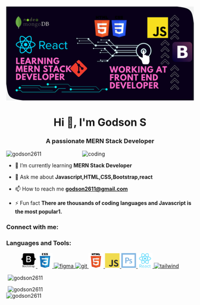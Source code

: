 ![logo](https://github.com/Godson2611/Godson2611/blob/main/learning%20Mern%20stack%20developer.png)
<h1 align="center">Hi 👋, I'm Godson S</h1>
<h3 align="center">A passionate MERN Stack Developer</h3>
<p><img align="right" alt="coding" width="300" higth="350px" src="https://github.com/Godson2611/Godson2611/assets/100611736/5813a901-94e1-4b7c-aef8-cc0c5af126e9)"></p>

<p align="left"> <img src="https://komarev.com/ghpvc/?username=godson2611&label=Profile%20views&color=0e75b6&style=flat" alt="godson2611" /> </p>

- 🌱 I’m currently learning **MERN Stack Developer**

- 💬 Ask me about **Javascript,HTML,CSS,Bootstrap,react**

- 📫 How to reach me **godson2611@gmail.com**

- ⚡ Fun fact **There are thousands of coding languages and Javascript is the most popular1.**

<h3 align="left">Connect with me:</h3>
<p align="left">
</p>

<h3 align="left">Languages and Tools:</h3>
<p align="center" width="50"> <a href="https://getbootstrap.com" target="_blank" rel="noreferrer"> <img src="https://raw.githubusercontent.com/devicons/devicon/master/icons/bootstrap/bootstrap-plain-wordmark.svg" alt="bootstrap" width="40" height="40"/> </a> <a href="https://www.w3schools.com/css/" target="_blank" rel="noreferrer"> <img src="https://raw.githubusercontent.com/devicons/devicon/master/icons/css3/css3-original-wordmark.svg" alt="css3" width="40" height="40"/> </a> <a href="https://www.figma.com/" target="_blank" rel="noreferrer"> <img src="https://www.vectorlogo.zone/logos/figma/figma-icon.svg" alt="figma" width="40" height="40"/> </a> <a href="https://git-scm.com/" target="_blank" rel="noreferrer"> <img src="https://www.vectorlogo.zone/logos/git-scm/git-scm-icon.svg" alt="git" width="40" height="40"/> </a> <a href="https://www.w3.org/html/" target="_blank" rel="noreferrer"> <img src="https://raw.githubusercontent.com/devicons/devicon/master/icons/html5/html5-original-wordmark.svg" alt="html5" width="40" height="40"/> </a> <a href="https://developer.mozilla.org/en-US/docs/Web/JavaScript" target="_blank" rel="noreferrer"> <img src="https://raw.githubusercontent.com/devicons/devicon/master/icons/javascript/javascript-original.svg" alt="javascript" width="40" height="40"/> </a> <a href="https://www.photoshop.com/en" target="_blank" rel="noreferrer"> <img src="https://raw.githubusercontent.com/devicons/devicon/master/icons/photoshop/photoshop-line.svg" alt="photoshop" width="40" height="40"/> </a> <a href="https://reactjs.org/" target="_blank" rel="noreferrer"> <img src="https://raw.githubusercontent.com/devicons/devicon/master/icons/react/react-original-wordmark.svg" alt="react" width="40" height="40"/> </a> <a href="https://tailwindcss.com/" target="_blank" rel="noreferrer"> <img src="https://www.vectorlogo.zone/logos/tailwindcss/tailwindcss-icon.svg" alt="tailwind" width="40" height="40"/> </a> </p>

<p>&nbsp;<img align="center" src="https://github-readme-stats.vercel.app/api?username=godson2611&show_icons=true&locale=en" alt="godson2611" /></p>

<p><img align="right" width="500" src="https://github-readme-streak-stats.herokuapp.com/?user=godson2611&" alt="godson2611" /></p>

<p><img align="left" width="500" src="https://github-readme-stats.vercel.app/api/top-langs?username=godson2611&show_icons=true&locale=en&layout=compact" alt="godson2611" /></p>
